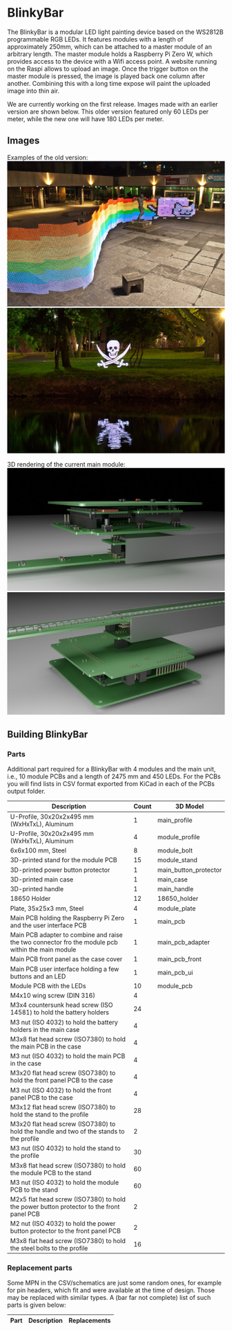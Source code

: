 # BlinkyBar
The BlinkyBar is a modular LED light painting device based on the WS2812B programmable RGB LEDs. It features modules with a length of approximately 250mm, which can be attached to a master module of an arbitrary length. The master module holds a Raspberry Pi Zero W, which provides access to the device with a Wifi access point. A website running on the Raspi allows to upload an image. Once the trigger button on the master module is pressed, the image is played back one column after another. Combining this with a long time expose will paint the uploaded image into thin air.

We are currently working on the first release. Images made with an earlier version are shown below. This older version featured only 60 LEDs per meter, while the new one will have 180 LEDs per meter.

## Images
Examples of the old version:
![Example Image 1](images/nyancat.jpg)
![Example Image 2](images/head.jpg)

3D rendering of the current main module:
![Example Image 1](images/blinkybar1_scaled.jpg)
![Example Image 1](images/blinkybar2_scaled.jpg)

## Building BlinkyBar

### Parts
Additional part required for a BlinkyBar with 4 modules and the main unit, i.e., 10 module PCBs and a length of 2475 mm and 450 LEDs.
For the PCBs you will find lists in CSV format exported from KiCad in each of the PCBs output folder.

| Description | Count | 3D Model |
|---|---|---|
| U-Profile, 30x20x2x495 mm (WxHxTxL), Aluminum | 1 | main_profile |
| U-Profile, 30x20x2x495 mm (WxHxTxL), Aluminum | 4 | module_profile |
| 6x6x100 mm, Steel | 8 | module_bolt |
| 3D-printed stand for the module PCB | 15 | module_stand |
| 3D-printed power button protector | 1 | main_button_protector |
| 3D-printed main case | 1 | main_case |
| 3D-printed handle | 1 | main_handle |
| 18650 Holder | 12 | 18650_holder |
| Plate, 35x25x3 mm, Steel | 4 | module_plate |
| Main PCB holding the Raspberry Pi Zero and the user interface PCB | 1 | main_pcb |
| Main PCB adapter to combine and raise the two connector fro the module pcb within the main module | 1 | main_pcb_adapter |
| Main PCB front panel as the case cover | 1 | main_pcb_front |
| Main PCB user interface holding a few buttons and an LED | 1 | main_pcb_ui |
| Module PCB with the LEDs | 10 | module_pcb |
| M4x10 wing screw (DIN 316) | 4 | |
| M3x4 countersunk head screw (ISO 14581) to hold the battery holders | 24 | |
| M3 nut (ISO 4032) to hold the battery holders in the main case | 4 | |
| M3x8 flat head screw (ISO7380) to hold the main PCB in the case | 4 | |
| M3 nut (ISO 4032) to hold the main PCB in the case | 4 | |
| M3x20 flat head screw (ISO7380) to hold the front panel PCB to the case | 4 | |
| M3 nut (ISO 4032) to hold the front panel PCB to the case | 4 | |
| M3x12 flat head screw (ISO7380) to hold the stand to the profile | 28 | |
| M3x20 flat head screw (ISO7380) to hold the handle and two of the stands to the profile | 2 | |
| M3 nut (ISO 4032) to hold the stand to the profile | 30 | |
| M3x8 flat head screw (ISO7380) to hold the module PCB to the stand | 60 | |
| M3 nut (ISO 4032) to hold the module PCB to the stand | 60 | |
| M2x5 flat head screw (ISO7380) to hold the power button protector to the front panel PCB | 2 | |
| M2 nut (ISO 4032) to hold the power button protector to the front panel PCB | 2 | |
| M3x8 flat head screw (ISO7380) to hold the steel bolts to the profile | 16 | |

### Replacement parts
Some MPN in the CSV/schematics are just some random ones, for example for pin headers, which fit and were available at the time of design. Those may be replaced with similar types. A (bar far not complete) list of such parts is given below:

| Part | Description |Replacements |
|---|---|---|
